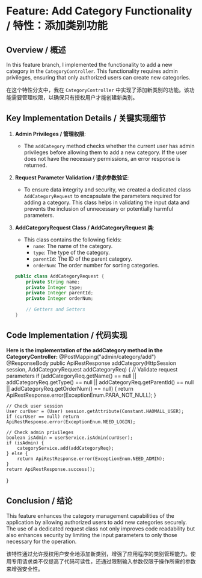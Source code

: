 # Feature: Add Category Functionality / 特性：添加类别功能

## Overview / 概述

In this feature branch, I implemented the functionality to add a new category in the `CategoryController`. This functionality requires admin privileges, ensuring that only authorized users can create new categories.

在这个特性分支中，我在 `CategoryController` 中实现了添加新类别的功能。该功能需要管理权限，以确保只有授权用户才能创建新类别。
## Key Implementation Details / 关键实现细节

1. **Admin Privileges / 管理权限**:
   - The `addCategory` method checks whether the current user has admin privileges before allowing them to add a new category. If the user does not have the necessary permissions, an error response is returned.

2. **Request Parameter Validation / 请求参数验证**:
   - To ensure data integrity and security, we created a dedicated class `AddCategoryRequest` to encapsulate the parameters required for adding a category. This class helps in validating the input data and prevents the inclusion of unnecessary or potentially harmful parameters.

3. **AddCategoryRequest Class / AddCategoryRequest 类**:
   - This class contains the following fields:
     - `name`: The name of the category.
     - `type`: The type of the category.
     - `parentId`: The ID of the parent category.
     - `orderNum`: The order number for sorting categories.

   ```java
   public class AddCategoryRequest {
       private String name;
       private Integer type;
       private Integer parentId;
       private Integer orderNum;

       // Getters and Setters
   }
   
##   Code Implementation / 代码实现
**Here is the implementation of the addCategory method in the CategoryController:**
@PostMapping("admin/category/add")
@ResponseBody
public ApiRestResponse addCategory(HttpSession session, AddCategoryRequest addCategoryReq) {
    // Validate request parameters
    if (addCategoryReq.getName() == null ||
            addCategoryReq.getType() == null ||
            addCategoryReq.getParentId() == null ||
            addCategoryReq.getOrderNum() == null) {
        return ApiRestResponse.error(ExceptionEnum.PARA_NOT_NULL);
    }
    
    // Check user session
    User curUser = (User) session.getAttribute(Constant.HAOMALL_USER);
    if (curUser == null) return ApiRestResponse.error(ExceptionEnum.NEED_LOGIN);
    
    // Check admin privileges
    boolean isAdmin = userService.isAdmin(curUser);
    if (isAdmin) {
        categoryService.add(addCategoryReq);
    } else {
        return ApiRestResponse.error(ExceptionEnum.NEED_ADMIN);
    }
    return ApiRestResponse.success();
   }
   ## Conclusion / 结论
   This feature enhances the category management capabilities of the application by allowing authorized users to add new categories securely. The use of a dedicated request class not only improves code readability but also enhances security by limiting the input parameters to only those necessary for the operation.

该特性通过允许授权用户安全地添加新类别，增强了应用程序的类别管理能力。使用专用请求类不仅提高了代码可读性，还通过限制输入参数仅限于操作所需的参数来增强安全性。
